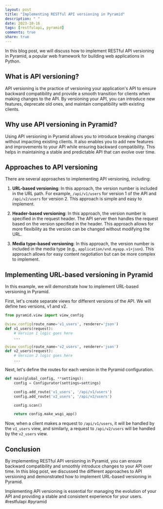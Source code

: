 ```yaml
---
layout: post
title: "Implementing RESTful API versioning in Pyramid"
description: " "
date: 2023-10-16
tags: [restfulapi, pyramid]
comments: true
share: true
---
```


In this blog post, we will discuss how to implement RESTful API versioning in Pyramid, a popular web framework for building web applications in Python. 

## What is API versioning?

API versioning is the practice of versioning your application's API to ensure backward compatibility and provide a smooth transition for clients when making changes to the API. By versioning your API, you can introduce new features, deprecate old ones, and maintain compatibility with existing clients.

## Why use API versioning in Pyramid?

Using API versioning in Pyramid allows you to introduce breaking changes without impacting existing clients. It also enables you to add new features and improvements to your API while ensuring backward compatibility. This helps in maintaining a stable and predictable API that can evolve over time.

## Approaches to API versioning

There are several approaches to implementing API versioning, including:

1. **URL-based versioning**: In this approach, the version number is included in the URL path. For example, `/api/v1/users` for version 1 of the API and `/api/v2/users` for version 2. This approach is simple and easy to implement.

2. **Header-based versioning**: In this approach, the version number is specified in the request header. The API server then handles the request based on the version specified in the header. This approach allows for more flexibility as the version can be changed without modifying the URL.

3. **Media type-based versioning**: In this approach, the version number is included in the media type (e.g., `application/vnd.myapp.v1+json`). This approach allows for easy content negotiation but can be more complex to implement.

## Implementing URL-based versioning in Pyramid

In this example, we will demonstrate how to implement URL-based versioning in Pyramid.

First, let's create separate views for different versions of the API. We will define two versions, v1 and v2.

```python
from pyramid.view import view_config

@view_config(route_name='v1_users', renderer='json')
def v1_users(request):
    # Version 1 logic goes here
    ...

@view_config(route_name='v2_users', renderer='json')
def v2_users(request):
    # Version 2 logic goes here
    ...
```

Next, let's define the routes for each version in the Pyramid configuration.

```python
def main(global_config, **settings):
    config = Configurator(settings=settings)

    config.add_route('v1_users', '/api/v1/users')
    config.add_route('v2_users', '/api/v2/users')

    config.scan()

    return config.make_wsgi_app()
```

Now, when a client makes a request to `/api/v1/users`, it will be handled by the `v1_users` view, and similarly, a request to `/api/v2/users` will be handled by the `v2_users` view.

## Conclusion

By implementing RESTful API versioning in Pyramid, you can ensure backward compatibility and smoothly introduce changes to your API over time. In this blog post, we discussed the different approaches to API versioning and demonstrated how to implement URL-based versioning in Pyramid.

Implementing API versioning is essential for managing the evolution of your API and providing a stable and consistent experience for your users. #restfulapi #pyramid
